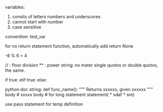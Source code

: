 variables: 
1. consits of letters numbers and underscores
2. cannot start with number
3. case sensitive

convention: test_var

for no return statement function, automatically add return None

-8 % 6 = 4


// : floor division
** : power
string: no mater single quotos or double quotos, the same.

if true:
elif true:
else:

python doc string:
def func_name():
    """
    Returns xxxxxx, given xxxxxx
    """
    body
    # xxxxx
    body
    # for long statement
    statement( *
                sdaf *
                sre)


use pass statement for temp definition